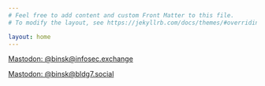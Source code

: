 ```yaml
---
# Feel free to add content and custom Front Matter to this file.
# To modify the layout, see https://jekyllrb.com/docs/themes/#overriding-theme-defaults

layout: home
---
```

<a rel="me" href="https://infosec.exchange/@binsk">Mastodon: @binsk@infosec.exchange</a>

<a rel="me" href="https://bldg7.social/@binsk">Mastodon: @binsk@bldg7.social</a>
